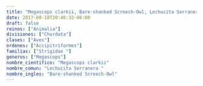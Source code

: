 ```yaml
---
title: "Megascops clarkii, Bare-shanked Screech-Owl, Lechucita Serranera "
date: 2017-08-18T20:46:32-06:00
draft: false
reinos: ["Animalia"]
divisiones: ["Chordata"]
clases: ["Aves"]
ordenes: ["Accipitriformes"]
familias: ["Strigidae "]
generos: ["Megascops"]
nombre_cientifico: "Megascops clarkii"
nombre_comun: "Lechucita Serranera "
nombre_ingles: "Bare-shanked Screech-Owl"
---
```

